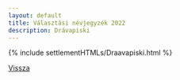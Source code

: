 ```yaml
---
layout: default
title: Választási névjegyzék 2022
description: Drávapiski
---
```


{% include settlementHTMLs/Draavapiski.html %}

[Vissza](../)